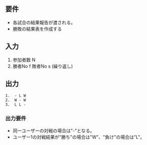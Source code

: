 ## 要件
- 各試合の結果報告が渡される。
- 勝敗の結果表を作成する

## 入力
1. 参加者数 N
2. 勝者No f 敗者No s (繰り返し)

## 出力
```
1.  - L W
2.  W - W
3.  L L -
```
### 出力要件
- 同一ユーザーの対戦の場合は"-"となる。
- ユーザー1の対戦結果が"勝ち"の場合は"W"、"負け"の場合は"L"。

